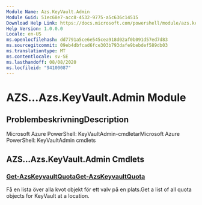 ```yaml
---
Module Name: Azs.KeyVault.Admin
Module Guid: 51ec68e7-acc8-4532-9775-a5c636c14515
Download Help Link: https://docs.microsoft.com/powershell/module/azs.keyvault.admin
Help Version: 1.0.0.0
Locale: en-US
ms.openlocfilehash: dd7791a5ce6e545cea918d02af0b091d57ed7d83
ms.sourcegitcommit: 09eb4dbfcad6fce303b793dafe9bebdef589db03
ms.translationtype: MT
ms.contentlocale: sv-SE
ms.lasthandoff: 08/08/2020
ms.locfileid: "94100087"
---
```

# <span data-ttu-id="39011-101">AZS...</span><span class="sxs-lookup"><span data-stu-id="39011-101">Azs.KeyVault.Admin Module</span></span>
## <span data-ttu-id="39011-102">Problembeskrivning</span><span class="sxs-lookup"><span data-stu-id="39011-102">Description</span></span>
<span data-ttu-id="39011-103">Microsoft Azure PowerShell: KeyVaultAdmin-cmdletar</span><span class="sxs-lookup"><span data-stu-id="39011-103">Microsoft Azure PowerShell: KeyVaultAdmin cmdlets</span></span>

## <span data-ttu-id="39011-104">AZS...</span><span class="sxs-lookup"><span data-stu-id="39011-104">Azs.KeyVault.Admin Cmdlets</span></span>
### [<span data-ttu-id="39011-105">Get-AzsKeyvaultQuota</span><span class="sxs-lookup"><span data-stu-id="39011-105">Get-AzsKeyvaultQuota</span></span>](Get-AzsKeyvaultQuota.md)
<span data-ttu-id="39011-106">Få en lista över alla kvot objekt för ett valv på en plats.</span><span class="sxs-lookup"><span data-stu-id="39011-106">Get a list of all quota objects for KeyVault at a location.</span></span>

